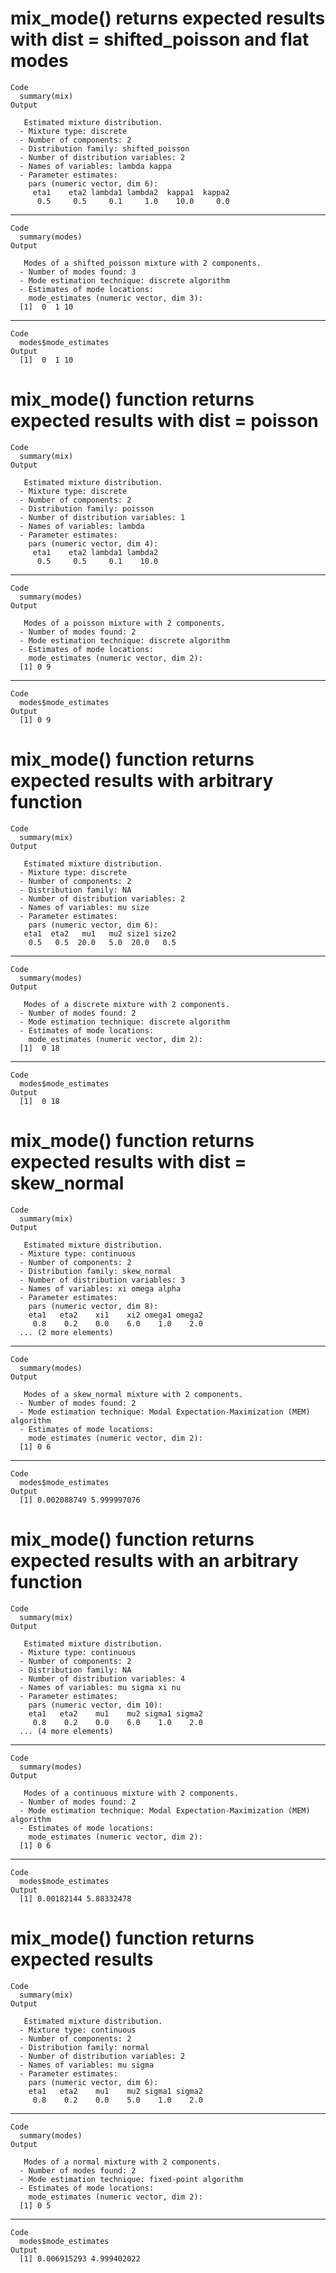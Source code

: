 # mix_mode() returns expected results with dist = shifted_poisson and flat modes

    Code
      summary(mix)
    Output
      
       Estimated mixture distribution.
      - Mixture type: discrete
      - Number of components: 2
      - Distribution family: shifted_poisson
      - Number of distribution variables: 2
      - Names of variables: lambda kappa
      - Parameter estimates:
        pars (numeric vector, dim 6): 
         eta1    eta2 lambda1 lambda2  kappa1  kappa2 
          0.5     0.5     0.1     1.0    10.0     0.0 

---

    Code
      summary(modes)
    Output
      
       Modes of a shifted_poisson mixture with 2 components.
      - Number of modes found: 3
      - Mode estimation technique: discrete algorithm
      - Estimates of mode locations:
        mode_estimates (numeric vector, dim 3): 
      [1]  0  1 10

---

    Code
      modes$mode_estimates
    Output
      [1]  0  1 10

# mix_mode() function returns expected results with dist = poisson

    Code
      summary(mix)
    Output
      
       Estimated mixture distribution.
      - Mixture type: discrete
      - Number of components: 2
      - Distribution family: poisson
      - Number of distribution variables: 1
      - Names of variables: lambda
      - Parameter estimates:
        pars (numeric vector, dim 4): 
         eta1    eta2 lambda1 lambda2 
          0.5     0.5     0.1    10.0 

---

    Code
      summary(modes)
    Output
      
       Modes of a poisson mixture with 2 components.
      - Number of modes found: 2
      - Mode estimation technique: discrete algorithm
      - Estimates of mode locations:
        mode_estimates (numeric vector, dim 2): 
      [1] 0 9

---

    Code
      modes$mode_estimates
    Output
      [1] 0 9

# mix_mode() function returns expected results with arbitrary function

    Code
      summary(mix)
    Output
      
       Estimated mixture distribution.
      - Mixture type: discrete
      - Number of components: 2
      - Distribution family: NA
      - Number of distribution variables: 2
      - Names of variables: mu size
      - Parameter estimates:
        pars (numeric vector, dim 6): 
       eta1  eta2   mu1   mu2 size1 size2 
        0.5   0.5  20.0   5.0  20.0   0.5 

---

    Code
      summary(modes)
    Output
      
       Modes of a discrete mixture with 2 components.
      - Number of modes found: 2
      - Mode estimation technique: discrete algorithm
      - Estimates of mode locations:
        mode_estimates (numeric vector, dim 2): 
      [1]  0 18

---

    Code
      modes$mode_estimates
    Output
      [1]  0 18

# mix_mode() function returns expected results with dist = skew_normal

    Code
      summary(mix)
    Output
      
       Estimated mixture distribution.
      - Mixture type: continuous
      - Number of components: 2
      - Distribution family: skew_normal
      - Number of distribution variables: 3
      - Names of variables: xi omega alpha
      - Parameter estimates:
        pars (numeric vector, dim 8): 
        eta1   eta2    xi1    xi2 omega1 omega2 
         0.8    0.2    0.0    6.0    1.0    2.0 
      ... (2 more elements)

---

    Code
      summary(modes)
    Output
      
       Modes of a skew_normal mixture with 2 components.
      - Number of modes found: 2
      - Mode estimation technique: Modal Expectation-Maximization (MEM) algorithm
      - Estimates of mode locations:
        mode_estimates (numeric vector, dim 2): 
      [1] 0 6

---

    Code
      modes$mode_estimates
    Output
      [1] 0.002088749 5.999997076

# mix_mode() function returns expected results with an arbitrary function

    Code
      summary(mix)
    Output
      
       Estimated mixture distribution.
      - Mixture type: continuous
      - Number of components: 2
      - Distribution family: NA
      - Number of distribution variables: 4
      - Names of variables: mu sigma xi nu
      - Parameter estimates:
        pars (numeric vector, dim 10): 
        eta1   eta2    mu1    mu2 sigma1 sigma2 
         0.8    0.2    0.0    6.0    1.0    2.0 
      ... (4 more elements)

---

    Code
      summary(modes)
    Output
      
       Modes of a continuous mixture with 2 components.
      - Number of modes found: 2
      - Mode estimation technique: Modal Expectation-Maximization (MEM) algorithm
      - Estimates of mode locations:
        mode_estimates (numeric vector, dim 2): 
      [1] 0 6

---

    Code
      modes$mode_estimates
    Output
      [1] 0.00182144 5.88332478

# mix_mode() function returns expected results

    Code
      summary(mix)
    Output
      
       Estimated mixture distribution.
      - Mixture type: continuous
      - Number of components: 2
      - Distribution family: normal
      - Number of distribution variables: 2
      - Names of variables: mu sigma
      - Parameter estimates:
        pars (numeric vector, dim 6): 
        eta1   eta2    mu1    mu2 sigma1 sigma2 
         0.8    0.2    0.0    5.0    1.0    2.0 

---

    Code
      summary(modes)
    Output
      
       Modes of a normal mixture with 2 components.
      - Number of modes found: 2
      - Mode estimation technique: fixed-point algorithm
      - Estimates of mode locations:
        mode_estimates (numeric vector, dim 2): 
      [1] 0 5

---

    Code
      modes$mode_estimates
    Output
      [1] 0.006915293 4.999402022

